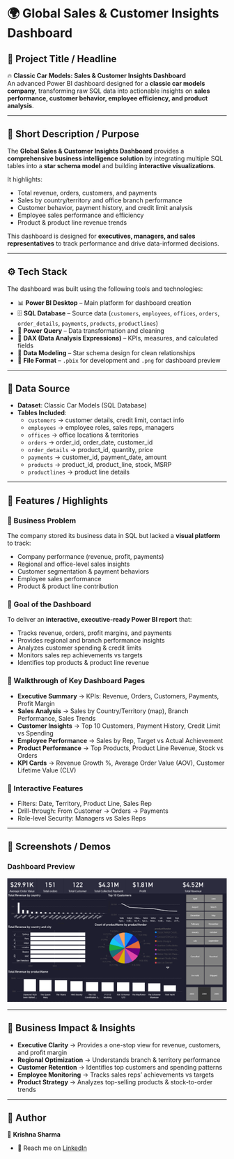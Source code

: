# 🌍 Global Sales & Customer Insights Dashboard  

## 📌 Project Title / Headline  
🔥 **Classic Car Models: Sales & Customer Insights Dashboard**  
An advanced Power BI dashboard designed for a **classic car models company**, transforming raw SQL data into actionable insights on **sales performance, customer behavior, employee efficiency, and product analysis**.  

---

## 📝 Short Description / Purpose  
The **Global Sales & Customer Insights Dashboard** provides a **comprehensive business intelligence solution** by integrating multiple SQL tables into a **star schema model** and building **interactive visualizations**.  

It highlights:  
- Total revenue, orders, customers, and payments  
- Sales by country/territory and office branch performance  
- Customer behavior, payment history, and credit limit analysis  
- Employee sales performance and efficiency  
- Product & product line revenue trends  

This dashboard is designed for **executives, managers, and sales representatives** to track performance and drive data-informed decisions.  

---

## ⚙️ Tech Stack  
The dashboard was built using the following tools and technologies:  

- 📊 **Power BI Desktop** – Main platform for dashboard creation  
- 🗄️ **SQL Database** – Source data (`customers`, `employees`, `offices`, `orders`, `order_details`, `payments`, `products`, `productlines`)  
- 📂 **Power Query** – Data transformation and cleaning  
- 🧠 **DAX (Data Analysis Expressions)** – KPIs, measures, and calculated fields  
- 📝 **Data Modeling** – Star schema design for clean relationships  
- 📁 **File Format** – `.pbix` for development and `.png` for dashboard preview  

---

## 📂 Data Source  
- **Dataset**: Classic Car Models (SQL Database)  
- **Tables Included**:  
  - `customers` → customer details, credit limit, contact info  
  - `employees` → employee roles, sales reps, managers  
  - `offices` → office locations & territories  
  - `orders` → order_id, order_date, customer_id  
  - `order_details` → product_id, quantity, price  
  - `payments` → customer_id, payment_date, amount  
  - `products` → product_id, product_line, stock, MSRP  
  - `productlines` → product line details  

---

## 🌟 Features / Highlights  

### 🔹 Business Problem  
The company stored its business data in SQL but lacked a **visual platform** to track:  
- Company performance (revenue, profit, payments)  
- Regional and office-level sales insights  
- Customer segmentation & payment behaviors  
- Employee sales performance  
- Product & product line contribution  

### 🔹 Goal of the Dashboard  
To deliver an **interactive, executive-ready Power BI report** that:  
- Tracks revenue, orders, profit margins, and payments  
- Provides regional and branch performance insights  
- Analyzes customer spending & credit limits  
- Monitors sales rep achievements vs targets  
- Identifies top products & product line revenue  

### 🔹 Walkthrough of Key Dashboard Pages  
- **Executive Summary** → KPIs: Revenue, Orders, Customers, Payments, Profit Margin  
- **Sales Analysis** → Sales by Country/Territory (map), Branch Performance, Sales Trends  
- **Customer Insights** → Top 10 Customers, Payment History, Credit Limit vs Spending  
- **Employee Performance** → Sales by Rep, Target vs Actual Achievement  
- **Product Performance** → Top Products, Product Line Revenue, Stock vs Orders  
- **KPI Cards** → Revenue Growth %, Average Order Value (AOV), Customer Lifetime Value (CLV)  

### 🔹 Interactive Features  
- Filters: Date, Territory, Product Line, Sales Rep  
- Drill-through: From Customer → Orders → Payments  
- Role-level Security: Managers vs Sales Reps  

---

## 📸 Screenshots / Demos  

### Dashboard Preview  
![Global Sales Dashboard](https://github.com/krishnakumbhaj/Global_Sales-Customer_Insights_Dashboard/blob/main/Screenshot%202025-09-02%20223853.png)  

---

## 🚀 Business Impact & Insights  
- **Executive Clarity** → Provides a one-stop view for revenue, customers, and profit margin  
- **Regional Optimization** → Understands branch & territory performance  
- **Customer Retention** → Identifies top customers and spending patterns  
- **Employee Monitoring** → Tracks sales reps’ achievements vs targets  
- **Product Strategy** → Analyzes top-selling products & stock-to-order trends  

---

## 🙌 Author  
👤 **Krishna Sharma**  
- 📧 Reach me on [LinkedIn](https://www.linkedin.com/in/krishna-sharma-92a441279/)  
